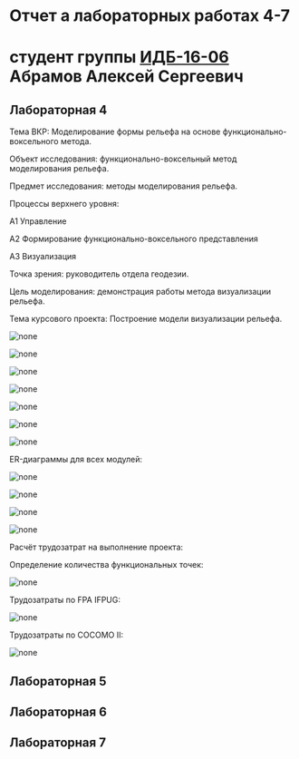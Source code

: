 # Отчет а лабораторных работах 4-7
# студент группы [ИДБ-16-06](https://github.com/stankin/design-2018/wiki/list-idb-16-06) Абрамов Алексей Сергеевич

## Лабораторная 4

Тема ВКР: Моделирование формы рельефа на основе функционально-воксельного метода.

Объект исследования: функционально-воксельный метод моделирования рельефа.

Предмет исследования: методы моделирования рельефа.

Процессы верхнего уровня:

А1 Управление

А2 Формирование функционально-воксельного представления 

А3 Визуализация

Точка зрения: руководитель отдела геодезии.

Цель моделирования: демонстрация работы метода визуализации рельефа.

Тема курсового проекта: Построение модели визуализации рельефа.

![none](https://github.com/Abramov-Al/Kursovaya/blob/master/model.png)

![none](https://github.com/Abramov-Al/Kursovaya/blob/master/1.png)

![none](https://github.com/Abramov-Al/Kursovaya/blob/master/2.png)

![none](https://github.com/Abramov-Al/Kursovaya/blob/master/dfd1.png)

![none](https://github.com/Abramov-Al/Kursovaya/blob/master/dfd2.png)

![none](https://github.com/Abramov-Al/Kursovaya/blob/master/5.png)

![none](https://github.com/Abramov-Al/Kursovaya/blob/master/dfd3.png)

ER-диаграммы для всех модулей:

![none](https://github.com/Abramov-Al/Kursovaya/blob/master/diag1.png)

![none](https://github.com/Abramov-Al/Kursovaya/blob/master/diag2.png)

![none](https://github.com/Abramov-Al/Kursovaya/blob/master/diag3.png)

![none](https://github.com/Abramov-Al/Kursovaya/blob/master/diag4.png)

Расчёт трудозатрат на выполнение проекта: 

Определение количества функциональных точек:

![none](https://github.com/Abramov-Al/Kursovaya/blob/master/tabl1.png)

Трудозатраты по FPA IFPUG:

![none](https://github.com/Abramov-Al/Kursovaya/blob/master/tabl2.png)

Трудозатраты по COCOMO II:

![none](https://github.com/Abramov-Al/Kursovaya/blob/master/tabl3.png)

## Лабораторная 5

## Лабораторная 6

## Лабораторная 7
